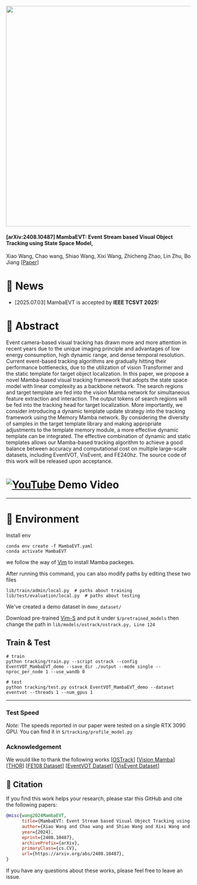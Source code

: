 
<p align="center">
<img src="https://github.com/Event-AHU/MambaEVT/blob/main/EventVOT_demo.gif" width="600">
</p>


#### [arXiv:2408.10487] MambaEVT: Event Stream based Visual Object Tracking using State Space Model, 
Xiao Wang, Chao wang, Shiao Wang, Xixi Wang, Zhicheng Zhao, Lin Zhu, Bo Jiang 
[[Paper](https://www.arxiv.org/pdf/2408.10487)] 


# :dart: News 
* [2025.07.03] MambaEVT is accepted by **IEEE TCSVT 2025**! 


# :dart: Abstract 
Event camera-based visual tracking has drawn more and more attention in recent years due to the unique imaging principle and advantages of low energy consumption, high dynamic range, and dense temporal resolution. Current event-based tracking algorithms are gradually hitting their performance bottlenecks, due to the utilization of vision Transformer and the static template for target object localization. In this paper, we propose a novel Mamba-based visual tracking framework that adopts the state space model with linear complexity as a backbone network. The search regions and target template are fed into the vision Mamba network for simultaneous feature extraction and interaction. The output tokens of search regions will be fed into the tracking head for target localization. More importantly, we consider introducing a dynamic template update strategy into the tracking framework using the Memory Mamba network. By considering the diversity of samples in the target template library and making appropriate adjustments to the template memory module, a more effective dynamic template can be integrated. The effective combination of dynamic and static templates allows our Mamba-based tracking algorithm to achieve a good balance between accuracy and computational cost on multiple large-scale datasets, including EventVOT, VisEvent, and FE240hz. The source code of this work will be released upon acceptance.

# [![YouTube](https://badges.aleen42.com/src/youtube.svg)](#) Demo Video





----


# :hammer: Environment 


Install env
```
conda env create -f MambaEVT.yaml
conda activate MambaEVT
```

we follow the way of [Vim](https://github.com/hustvl/Vim) to install Mamba packeges. 

After running this command, you can also modify paths by editing these two files
```
lib/train/admin/local.py  # paths about training
lib/test/evaluation/local.py  # paths about testing
```

We've created a demo dataset in `demo_dataset/`

Download pre-trained [Vim-S](https://huggingface.co/hustvl/Vim-small-midclstok) and put it under `$/pretrained_models` then change the path in `lib/models/ostrack/ostrack.py, Line 124`

## Train & Test
```
# train
python tracking/train.py --script ostrack --config EventVOT_MambaEVT_demo --save_dir ./output --mode single --nproc_per_node 1 --use_wandb 0

# test
python tracking/test.py ostrack EventVOT_MambaEVT_demo --dataset eventvot --threads 1 --num_gpus 1
```

------

### Test Speed

*Note:* The speeds reported in our paper were tested on a single RTX 3090 GPU. You can find it in `$/tracking/profile_model.py`




### Acknowledgement 
We would like to thank the following works 
[[OSTrack](https://github.com/botaoye/OSTrack)] 
[[Vision Mamba](https://github.com/hustvl/Vim)]  
[[THOR](https://github.com/xl-sr/THOR)]
[[FE108 Dataset](https://zhangjiqing.com/dataset/)] 
[[EventVOT Dataset](https://github.com/Event-AHU/EventVOT_Benchmark)] 
[[VisEvent Dataset](https://github.com/wangxiao5791509/VisEvent_SOT_Benchmark)] 



## :newspaper: Citation 
If you find this work helps your research, please star this GitHub and cite the following papers: 
```bibtex
@misc{wang2024MambaEVT,
      title={MambaEVT: Event Stream based Visual Object Tracking using State Space Model}, 
      author={Xiao Wang and Chao wang and Shiao Wang and Xixi Wang and Zhicheng Zhao and Lin Zhu and Bo Jiang},
      year={2024},
      eprint={2408.10487},
      archivePrefix={arXiv},
      primaryClass={cs.CV},
      url={https://arxiv.org/abs/2408.10487}, 
}
```

If you have any questions about these works, please feel free to leave an issue. 




















